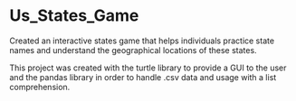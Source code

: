 # Us_States_Game
Created an interactive states game that helps individuals practice state names and understand the geographical locations of these states.

This project was created with the turtle library to provide a GUI to the user and the pandas library in order to handle .csv data and usage with a list comprehension.
